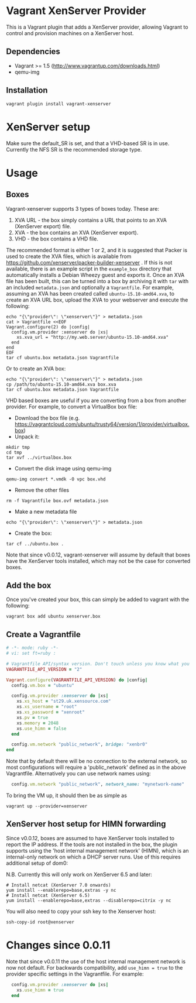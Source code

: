 # Vagrant XenServer Provider

This is a Vagrant plugin that adds a XenServer provider, allowing Vagrant to
control and provision machines on a XenServer host.

## Dependencies
* Vagrant >= 1.5 (http://www.vagrantup.com/downloads.html)
* qemu-img

## Installation
```shell
vagrant plugin install vagrant-xenserver
```

# XenServer setup

Make sure the default_SR is set, and that a VHD-based SR is in
use. Currently the NFS SR is the recommended storage type.

# Usage

## Boxes

Vagrant-xenserver supports 3 types of boxes today. These are:

1. XVA URL - the box simply contains a URL that points to an XVA
   (XenServer export) file.
2. XVA - the box contains an XVA (XenServer export).
3. VHD - the box contains a VHD file.

The recommended format is either 1 or 2, and it is suggested that
Packer is used to create the XVA files, which is available from
https://github.com/xenserver/packer-builder-xenserver . If this is not
available, there is an example script in the `example_box` directory
that automatically installs a Debian Wheezy guest and exports it. Once
an XVA file has been built, this can be turned into a box by archiving
it with `tar` with an included `metadata.json` and optionally a
`Vagrantfile`. For example, assuming an XVA has been created called
`ubuntu-15.10-amd64.xva`, to create an XVA URL box, upload the XVA to
your webserver and execute the following:

```shell
echo "{\"provider\": \"xenserver\"}" > metadata.json
cat > Vagrantfile <<EOF
Vagrant.configure(2) do |config|
  config.vm.provider :xenserver do |xs|
    xs.xva_url = "http://my.web.server/ubuntu-15.10-amd64.xva"
  end
end
EOF
tar cf ubuntu.box metadata.json Vagrantfile
```

Or to create an XVA box:

```shell
echo "{\"provider\": \"xenserver\"}" > metadata.json
cp /path/to/ubuntu-15.10-amd64.xva box.xva
tar cf ubuntu.box metadata.json Vagrantfile
```

VHD based boxes are useful if you are converting from a box from
another provider. For example, to convert a VirtualBox box file:

* Download the box file (e.g. https://vagrantcloud.com/ubuntu/trusty64/version/1/provider/virtualbox.box)
* Unpack it:
```shell
mkdir tmp
cd tmp
tar xvf ../virtualbox.box
```
* Convert the disk image using qemu-img
```shell
qemu-img convert *.vmdk -O vpc box.vhd
```
* Remove the other files
```shell
rm -f Vagrantfile box.ovf metadata.json
```
* Make a new metadata file
```shell
echo "{\"provider\": \"xenserver\"}" > metadata.json
```
* Create the box:
```shell
tar cf ../ubuntu.box .
```

Note that since v0.0.12, vagrant-xenserver will assume by default that
boxes have the XenServer tools installed, which may not be the case
for converted boxes.

## Add the box

Once you've created your box, this can simply be added to vagrant with
the following:

```shell
vagrant box add ubuntu xenserver.box
```

## Create a Vagrantfile

```ruby
# -*- mode: ruby -*-
# vi: set ft=ruby :

# Vagrantfile API/syntax version. Don't touch unless you know what you're doing!
VAGRANTFILE_API_VERSION = "2"

Vagrant.configure(VAGRANTFILE_API_VERSION) do |config|
  config.vm.box = "ubuntu"

  config.vm.provider :xenserver do |xs|
    xs.xs_host = "st29.uk.xensource.com"
    xs.xs_username = "root"
    xs.xs_password = "xenroot"
    xs.pv = true
    xs.memory = 2048
    xs.use_himn = false
  end

  config.vm.network "public_network", bridge: "xenbr0"
end
```

Note that by default there will be no connection to the external
network, so most configurations will require a 'public_network'
defined as in the above Vagrantfile. Alternatively you can use
network names using:

```ruby
  config.vm.network "public_network", network_name: "mynetwork-name"
```

To bring the VM up, it should then be as simple as

```shell
vagrant up --provider=xenserver
```

## XenServer host setup for HIMN forwarding

Since v0.0.12, boxes are assumed to have XenServer tools installed to
report the IP address. If the tools are not installed in the box, the
plugin supports using the 'host internal management network' (HIMN),
which is an internal-only network on which a DHCP server runs. Use of
this requires additional setup of dom0:

N.B. Currently this will only work on XenServer 6.5 and later:
```shell
# Install netcat (XenServer 7.0 onwards)
yum install --enablerepo=base,extras -y nc
# Install netcat (XenServer 6.5)
yum install --enablerepo=base,extras --disablerepo=citrix -y nc
```

You will also need to copy your ssh key to the Xenserver host:

    ssh-copy-id root@xenserver

# Changes since 0.0.11
Note that since v0.0.11 the use of the host internal management network is now
not default. For backwards compatibility, add `use_himn = true` to the provider
specific settings in the Vagrantfile. For example:

```ruby
  config.vm.provider :xenserver do |xs|
    xs.use_himn = true
  end
```


